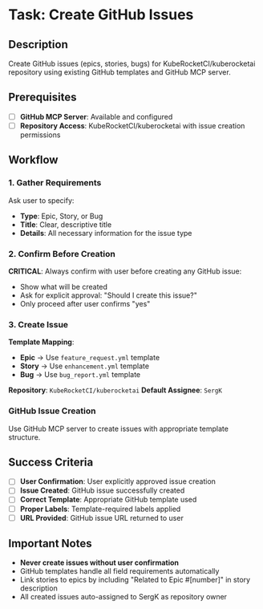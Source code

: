 # Task: Create GitHub Issues

## Description

Create GitHub issues (epics, stories, bugs) for KubeRocketCI/kuberocketai repository using existing GitHub templates and GitHub MCP server.

## Prerequisites

- [ ] **GitHub MCP Server**: Available and configured
- [ ] **Repository Access**: KubeRocketCI/kuberocketai with issue creation permissions

## Workflow

### 1. Gather Requirements

Ask user to specify:

- **Type**: Epic, Story, or Bug
- **Title**: Clear, descriptive title
- **Details**: All necessary information for the issue type

### 2. Confirm Before Creation

**CRITICAL**: Always confirm with user before creating any GitHub issue:

- Show what will be created
- Ask for explicit approval: "Should I create this issue?"
- Only proceed after user confirms "yes"

### 3. Create Issue

**Template Mapping**:

- **Epic** → Use `feature_request.yml` template
- **Story** → Use `enhancement.yml` template
- **Bug** → Use `bug_report.yml` template

**Repository**: `KubeRocketCI/kuberocketai`
**Default Assignee**: `SergK`

### GitHub Issue Creation

Use GitHub MCP server to create issues with appropriate template structure.

## Success Criteria

- [ ] **User Confirmation**: User explicitly approved issue creation
- [ ] **Issue Created**: GitHub issue successfully created
- [ ] **Correct Template**: Appropriate GitHub template used
- [ ] **Proper Labels**: Template-required labels applied
- [ ] **URL Provided**: GitHub issue URL returned to user

## Important Notes

- **Never create issues without user confirmation**
- GitHub templates handle all field requirements automatically
- Link stories to epics by including "Related to Epic #[number]" in story description
- All created issues auto-assigned to SergK as repository owner
